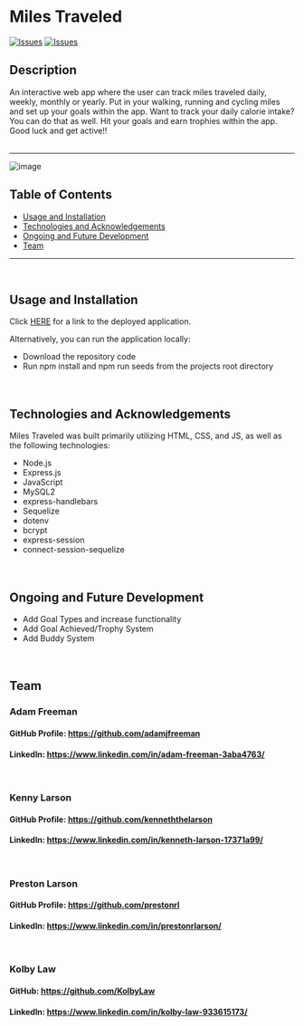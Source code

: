 # Miles Traveled

[![Issues](https://img.shields.io/github/issues/adamjfreeman/project-2-)](https://github.com/adamjfreeman/project-2-/issues) [![Issues](https://img.shields.io/github/contributors/adamjfreeman/project-2-)](https://github.com/adamjfreeman/project-2-/graphs/contributors)

## Description

An interactive web app where the user can track miles traveled daily, weekly, monthly or yearly. Put in your walking, running and cycling miles and set up your goals within the app. Want to track your daily calorie intake? You can do that as well. Hit your goals and earn trophies within the app. Good luck and get active!!
</br></br>

---
![image](https://user-images.githubusercontent.com/70044796/110278841-44705800-7f95-11eb-9f51-54465fe26dbd.png)
## Table of Contents

- [Usage and Installation](#Usage-and-Installation)
- [Technologies and Acknowledgements](#Technologies-and-Acknowledgements)
- [Ongoing and Future Development](#Ongoing-and-Future-Development)
- [Team](#Team)

---

</br>

## Usage and Installation

Click [HERE](https://miles-ahead.herokuapp.com/) for a link to the deployed application.

Alternatively, you can run the application locally:

- Download the repository code
- Run npm install and npm run seeds from the projects root directory
  </br></br></br>

## Technologies and Acknowledgements

Miles Traveled was built primarily utilizing HTML, CSS, and JS, as well as the following technologies:

- Node.js
- Express.js
- JavaScript
- MySQL2
- express-handlebars
- Sequelize
- dotenv
- bcrypt
- express-session
- connect-session-sequelize
  </br></br></br>

## Ongoing and Future Development

- Add Goal Types and increase functionality
- Add Goal Achieved/Trophy System
- Add Buddy System
  </br></br></br>

## Team

### Adam Freeman

#### GitHub Profile: https://github.com/adamjfreeman

#### LinkedIn: https://www.linkedin.com/in/adam-freeman-3aba4763/

<br>

### Kenny Larson

#### GitHub Profile: https://github.com/kenneththelarson

#### LinkedIn: https://www.linkedin.com/in/kenneth-larson-17371a99/

<br>

### Preston Larson

#### GitHub Profile: https://github.com/prestonrl

#### LinkedIn: https://www.linkedin.com/in/prestonrlarson/

<br>

### Kolby Law

#### GitHub: https://github.com/KolbyLaw

#### LinkedIn: https://www.linkedin.com/in/kolby-law-933615173/
